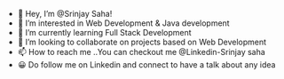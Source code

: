 - 👋 Hey, I’m @Srinjay Saha!
- 👀 I’m interested in Web Development & Java development 
- 🌱 I’m currently learning Full Stack Development
- 💞️ I’m looking to collaborate on projects based on Web Development
- 📫 How to reach me ..You can checkout me @Linkedin-Srinjay saha
- 😀 Do follow me on Linkedin and connect to have a talk about any idea

<!---
Srinjay13/Srinjay13 is a ✨ special ✨ repository because its `README.md` (this file) appears on your GitHub profile.
You can click the Preview link to take a look at your changes.
--->
